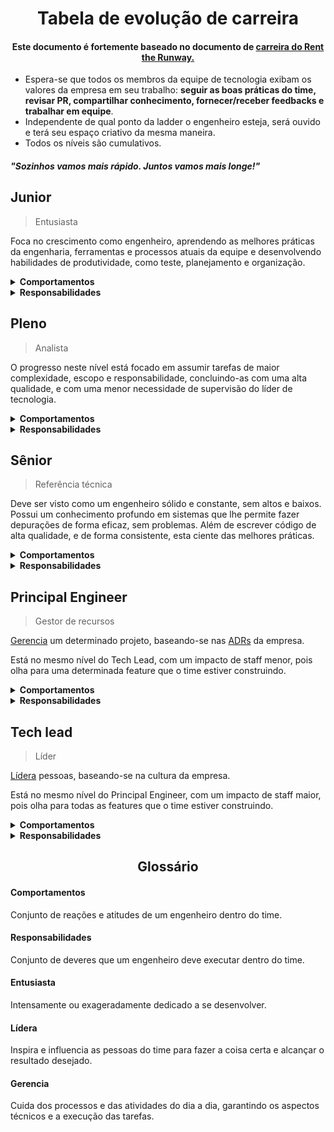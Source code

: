 <h1 align="center">Tabela de evolução de carreira</h1>
<h4 align="center">Este documento é fortemente baseado no documento de <a href="https://dresscode.renttherunway.com/blog/ladder" target="_blank">carreira do Rent the Runway.</a></h4>

- Espera-se que todos os membros da equipe de tecnologia exibam os valores da empresa em seu trabalho: **seguir as boas práticas do time, revisar PR, compartilhar conhecimento, fornecer/receber feedbacks e trabalhar em equipe**.
- Independente de qual ponto da ladder o engenheiro esteja, será ouvido e terá seu espaço criativo da mesma maneira.
- Todos os níveis são cumulativos.

<h5><i>"Sozinhos vamos mais rápido. Juntos vamos mais longe!"</i></h5>

<h2>Junior</h2>

> Entusiasta

Foca no crescimento como engenheiro, aprendendo as melhores práticas da engenharia, ferramentas e processos atuais da equipe e desenvolvendo habilidades de produtividade, como teste, planejamento e organização.

<details>
  <summary>
    <b>Comportamentos</b>
  </summary>
  <ul>
    <li>Fome de aprendizado.</li>
    <li>Conceitos básicos de desenvolvimento de software.</li>
    <li>Construção de software orientado a testes: saber "como", "o que" e "quando" testar.</li>
    <li>Participação na revisão de código de outras pessoas com intuito de aprender mais.</li>
    <li>Planejamento e organização.</li>
    <li>Questionar tarefas onde não tem a clareza do objetivo.</li>
  </ul>
</details>

<details>
  <summary>
    <b>Responsabilidades</b>
  </summary>
  <ul>
    <li>Conhecer, entender e aplicar todas as boas práticas e ferramentas de desenvolvimento usadas pelo time: PRs, ADRs, RFCs, Lint, CI/CD, entre outros.</li>
    <li>Aprender os valores essenciais da empresa, e em exibir esses valores em seu trabalho diário: revisar PR, compartilhar conhecimento, dar/receber feedbacks e trabalhar em equipe.</li>
    <li>Realizar tarefas bem definidas de um projeto e concluí-las em um período de tempo razoável, com supervisão de membros mais seniores da equipe.</li>
    <li>Estar presente no dia-a-dia do time, se envolvendo nas discussões, revisando PRs, ADRs e RFCs e se voluntariando para realização de tarefas.</li>
    <li>Buscar conhecimento dentro e fora da empresa, procurando se especializar cada vez mais.</li>
  </ul>
</details>

<h2>Pleno</h2>

> Analista

O progresso neste nível está focado em assumir tarefas de maior complexidade, escopo e responsabilidade, concluindo-as com uma alta qualidade, e com uma menor necessidade de supervisão do líder de tecnologia.

<details>
  <summary>
    <b>Comportamentos</b>
  </summary>
  <ul>
    <li>Comunica-se bem e é capaz de fornecer/receber feedbacks dos colegas.</li>
    <li>Possui habilidades importantes fora da programação, como: boa comunicação e documentação.</li>
    <li>Ajudar os juniores com dúvidas técnicas e com escopos de tarefas. Ex: configurar o ambiente de desenvolvimento (instalar docker, nestjs, vuejs...).</li>
    <li>Quebrar as tarefas em subtarefas menores, para evitar PRs gigantes ou multiplos contextos. (Quando possível)</li>
    <li>Encontrar bugs/code smells, propor correções e atuar nelas.</li>
  </ul>
</details>

<details>
  <summary>
    <b>Responsabilidades</b>
  </summary>
  <ul>
    <li>Realizar tarefas parcialmente definidas e concluí-las em um curto período de tempo, com menor necessidade de supervisão de membros mais seniores da equipe. Isso significa também ter poucos comentários em seus PRs.</li>
    <li>Quando recebe uma tarefa com requisitos pouco claros, sabe como pedir esclarecimentos e garante que todas as suposições sejam examinadas antes do início do trabalho, para reduzir a necessidade de retrabalho.</li>
    <li>Ownership das tarefas desde o desenvolvimento até o lançamento. Ex: cobrar revisões de pull request e QAs.</li>
    <li>Baixa curva de aprendizado em projetos nos quais não esta familiarizado.</li>
    <li>Conciliar qualidade com produtividade, e constantemente fazer progresso nas tarefas atribuídas.</li>
    <li>Testes, testes e mais testes.</li>
  </ul>
</details>

<h2>Sênior</h2>

> Referência técnica

Deve ser visto como um engenheiro sólido e constante, sem altos e baixos. Possui um conhecimento profundo em sistemas que lhe permite fazer depurações de forma eficaz, sem problemas. Além de escrever código de alta qualidade, e de forma consistente, esta ciente das melhores práticas.

<details>
  <summary>
    <b>Comportamentos</b>
  </summary>
  <ul>
    <li>Ter um maior impacto dentro do time, pois já é considerado uma referência.</li>
    <li>Não requer supervisão, além da direção de alto nível.</li>
    <li>Possui habilidades importantes fora da programação, como: boa comunicação, documentação, monitoramento, otimização de desempenho e desenho de arquitetura (RFC).</li>
  </ul>
</details>

<details>
  <summary>
    <b>Responsabilidades</b>
  </summary>
  <ul>
    <li>Se responsabilizar ​​por tarefas complexas, e as concluir apesar dos obstáculos.</li>
    <li>Não apresentar apenas problemas, mas também soluções.</li>
    <li>Buscar evidências para apoiar suas idéias.</li>
    <li>Identificar riscos no código, recursos e design.</li>
    <li>Pesquisar e compartilhar o aprendizado de novas tecnologias.</li>
    <li>Ter um amplo conhecimento da arquitetura, bem como um conhecimento bastante detalhado de sua área.</li>
    <li>Saber gerenciar seu tempo e suas prioridades, bem como as dependências de suas tarefas.</li>
    <li>Entregar features dentro do prazo, e melhorar a precisão das estimativas de sua equipe.</li>
    <li>Trabalhar de forma eficaz com membros não técnicos, e ser capaz de identificar problemas com requisitos e ajudar sua equipe a corrigir o curso em torno desses problemas.</li>
  </ul>
</details>

<h2>Principal Engineer</h2>

> Gestor de recursos

[Gerencia] um determinado projeto, baseando-se nas [ADRs](https://github.com/skore-io/adrs) da empresa.

Está no mesmo nível do Tech Lead, com um impacto de staff menor, pois olha para uma determinada feature que o time estiver construindo.

<details>
  <summary>
    <b>Comportamentos</b>
  </summary>
  <ul>
    <li>Construção de software com uma visão tecnológica de longo prazo, e que atenda as necessidades de crescimento da empresa.</li>
    <li><a href="https://github.com/skore-io/rfcs" target="_blank">RFCs</a> bem escritas, com clareza dos riscos e vantagens da solução proposta.</li>
    <li>Linguagem não técnica para se expressar com membros que não são engenheiros, de dentro ou fora do time.</li>
    <li>Domínio nas tecnologias usadas na nossa stack.</li>
  </ul>
</details>

<details>
  <summary>
    <b>Responsabilidades</b>
  </summary>
  <ul>
    <li>Escrever RFCs dos caminhos técnicos da funcionalidade.</li>
    <li>Conduzir a funcionalidade desde o design até o lançamento.</li>
    <li>Garantir a qualidade de código do projeto/funcionalidade.</li>
    <li>Delegar tarefas de acordo com a senioridade do engenheiro.</li>
    <li>Desbloquear os envolvidos na funcionalidade que está sendo desenvolvida, alinhando com o tech lead/product manager, conversando com outras áreas, etc.</li>
    <li>Garantir a entrega da funcionalidade no prazo definido.</li>
  </ul>
</details>

<h2>Tech lead</h2>

> Líder

[Lídera] pessoas, baseando-se na cultura da empresa.

Está no mesmo nível do Principal Engineer, com um impacto de staff maior, pois olha para todas as features que o time estiver construindo.

<details>
  <summary>
    <b>Comportamentos</b>
  </summary>
  <ul>
    <li>Visão técnica dos caminhos do produto.</li>
    <li>Boa comunicação, já que suas falas terão um grande impacto no time.</li>
    <li>Linguagem não técnica para se expressar com membros que não são engenheiros, de dentro ou fora do time.</li>
    <li>Domínio nas tecnologias usadas na nossa stack.</li>
    <li>Conhecimento em práticas de gestão de pessoas (1:1, gestão de performance, etc).</li>
    <li>Saber escutar: esse é o melhor caminho para descobrir como motivar e engajar um membro do time.</li>
  </ul>
</details>

<details>
  <summary>
    <b>Responsabilidades</b>
  </summary>
  <ul>
    <li>Fazer 1:1s regulares (quinzenais, ou a critério do líder).</li>
    <li>Fornecer feedbacks regulares sobre o crescimento da carreira, progressão em direção às metas, áreas de melhoria e elogios.</li>
    <li>É a barreira do time: filtra e leva para a equipe as informações relevantes, mantendo um ambiente de trabalho saudável.</li>
    <li>Se concentrar na produtividade de toda a equipe e se esforçar para aumentar a velocidade e qualidade dela.</li>
    <li>Estar mais próximo do PM: participar das discussões de roadmap, e discutir os processos do time junto ao squad líder.</li>
    <li>Promover o engajamento, e a felicidade do time para que todos caminhem em direção ao mesmo objetivo.</li>
    <li>Resolver os conflitos do time.</li>
    <li>Garantir a qualidade de código do time.</li>
    <li>Garantir a entrega dos projetos no prazo definido.</li>
  </ul>
</details>

<h2 align="center">Glossário</h2>

#### Comportamentos

Conjunto de reações e atitudes de um engenheiro dentro do time.

#### Responsabilidades

Conjunto de deveres que um engenheiro deve executar dentro do time.

#### Entusiasta

Intensamente ou exageradamente dedicado a se desenvolver.

#### Lídera

Inspira e influencia as pessoas do time para fazer a coisa certa e alcançar o resultado desejado.

#### Gerencia

Cuida dos processos e das atividades do dia a dia, garantindo os aspectos técnicos e a execução das tarefas.

[lídera]: #Lídera
[gerencia]: #Gerencia
